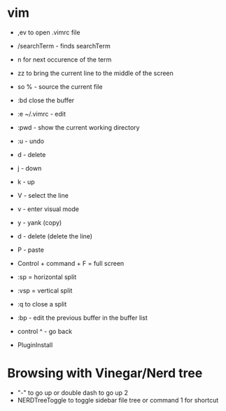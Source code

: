 # vim

* ,ev to open .vimrc file
* /searchTerm - finds searchTerm
* n for next occurence of the term
* zz to bring the current line to the middle of the screen
* so % - source the current file
* :bd close the buffer
* :e ~/.vimrc - edit 
* :pwd - show the current working directory
* :u - undo
* d - delete
* j - down
* k - up
* V - select the line
* v - enter visual mode
* y - yank (copy)
* d - delete (delete the line)
* P - paste


* Control + command + F = full screen
* :sp = horizontal split
* :vsp = vertical split
* :q to close a split
* :bp - edit the previous buffer in the buffer list
* control ^ - go back
* PluginInstall

Browsing with Vinegar/Nerd tree
========
* "-" to go up or double dash to go up 2
*  NERDTreeToggle to toggle sidebar file tree or command 1 for shortcut

